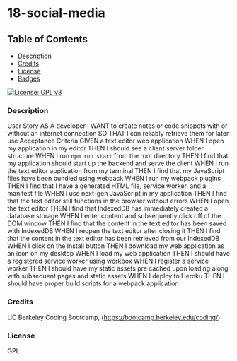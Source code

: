# 18-social-media

## Table of Contents

- [Description](#Description)
- [Credits](#Credits)
- [License](#License)
- [Badges](#Badges)

[![License: GPL v3](https://img.shields.io/badge/License-GPLv3-blue.svg)](https://www.gnu.org/licenses/gpl-3.0)

### Description

User Story
AS A developer
I WANT to create notes or code snippets with or without an internet connection
SO THAT I can reliably retrieve them for later use
Acceptance Criteria
GIVEN a text editor web application
WHEN I open my application in my editor
THEN I should see a client server folder structure
WHEN I run `npm run start` from the root directory
THEN I find that my application should start up the backend and serve the client
WHEN I run the text editor application from my terminal
THEN I find that my JavaScript files have been bundled using webpack
WHEN I run my webpack plugins
THEN I find that I have a generated HTML file, service worker, and a manifest file
WHEN I use next-gen JavaScript in my application
THEN I find that the text editor still functions in the browser without errors
WHEN I open the text editor
THEN I find that IndexedDB has immediately created a database storage
WHEN I enter content and subsequently click off of the DOM window
THEN I find that the content in the text editor has been saved with IndexedDB
WHEN I reopen the text editor after closing it
THEN I find that the content in the text editor has been retrieved from our IndexedDB
WHEN I click on the Install button
THEN I download my web application as an icon on my desktop
WHEN I load my web application
THEN I should have a registered service worker using workbox
WHEN I register a service worker
THEN I should have my static assets pre cached upon loading along with subsequent pages and static assets
WHEN I deploy to Heroku
THEN I should have proper build scripts for a webpack application

### Credits

UC Berkeley Coding Bootcamp, (https://bootcamp.berkeley.edu/coding/)

### License

GPL 
